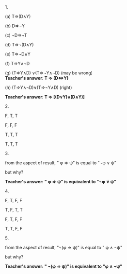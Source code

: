 1.<br/>

(a) T⇒(D∧Y)<br/>

(b) D⇒¬Y<br/>

(c) ¬D⇒¬T<br/>

(d) T⇒¬(D∧Y)<br/>

(e) T⇒¬D∧Y<br/>

(f) T⇒Y∧¬D<br/>

(g) (T⇒Y∧D) ∨(T⇒¬Y∧¬D) (may be wrong)<br/> **Teacher's answer: T ⇒ (D⇔Y)**<br/>

(h) (T⇒Y∧¬D)∨(T⇒¬Y∧D) (right)<br/>

 **Teacher's answer: T ⇒ [(D∨Y)∧(D∧Y)]**<br/>

2.<br/>

F, T, T<br/>

F, F, F<br/>

T, T, T<br/>

T, T, T<br/>

3.<br/>

from the aspect of result,  " φ ⇒ ψ" is equal to "¬φ ∨ ψ"<br/>

but why?<br/>

 **Teacher's answer:  " φ ⇒ ψ" is equivalent to "¬φ ∨ ψ"**<br/>

4.<br/>

F, T, F, F<br/>

T, F, T, T<br/>

F, T, F, F<br/>

T, T, F, F<br/>

5.<br/>

from the aspect of result,  "¬(φ ⇒ ψ)" is equal to " φ ∧ ¬ψ"<br/>

but why?<br/>

 **Teacher's answer:  " ¬(φ ⇒ ψ)" is equivalent to "φ ∧ ¬ψ"**<br/>
